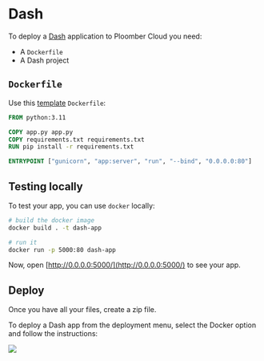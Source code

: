 # Dash

To deploy a [Dash](https://dash.plotly.com/) application to Ploomber Cloud you need:

- A `Dockerfile`
- A Dash project

## `Dockerfile`

Use this [template](https://github.com/ploomber/doc/blob/main/examples/dash/simple-app/Dockerfile) `Dockerfile`:

```Dockerfile
FROM python:3.11

COPY app.py app.py
COPY requirements.txt requirements.txt
RUN pip install -r requirements.txt

ENTRYPOINT ["gunicorn", "app:server", "run", "--bind", "0.0.0.0:80"]
```

## Testing locally

To test your app, you can use `docker` locally:

```sh
# build the docker image
docker build . -t dash-app

# run it
docker run -p 5000:80 dash-app
```

Now, open [http://0.0.0.0:5000/](http://0.0.0.0:5000/) to see your app.


## Deploy

Once you have all your files, create a zip file.

To deploy a Dash app from the deployment menu, select the Docker option and follow the instructions:

![](../static/docker.png)